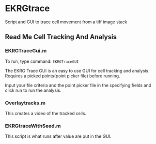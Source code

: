 EKRGtrace
=========

Script and GUI to trace cell movement from a tiff image stack

## Read Me Cell Tracking And Analysis


### EKRGTraceGui.m

To run, type command:
`EKRGTraceGUI`

The EKRG Trace GUI is an easy to use GUI for cell tracking and analysis.
Requires a picked points(point picker file) before running.

Input your file criteria and the point picker file in the specifying fields and click run to run the analysis.

### Overlaytracks.m

This creates a video of the tracked cells. 

### EKRGtraceWithSeed.m

This script is what runs after value are put in the GUI.
